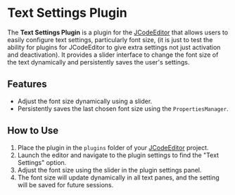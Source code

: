 # Text Settings Plugin

The **Text Settings Plugin** is a plugin for the [JCodeEditor](https://github.com/laktam/JCodeEditor) that allows users to easily configure text settings, particularly font size, (it is just to test the ability for plugins for JCodeEditor to give extra settings not just activation and deactivation).
It provides a slider interface to change the font size of the text dynamically and persistently saves the user's settings.

## Features

- Adjust the font size dynamically using a slider.
- Persistently saves the last chosen font size using the `PropertiesManager`.

## How to Use

1. Place the plugin in the `plugins` folder of your [JCodeEditor](https://github.com/laktam/JCodeEditor) project.
2. Launch the editor and navigate to the plugin settings to find the "Text Settings" option.
3. Adjust the font size using the slider in the plugin settings panel.
4. The font size will update dynamically in all text panes, and the setting will be saved for future sessions.
